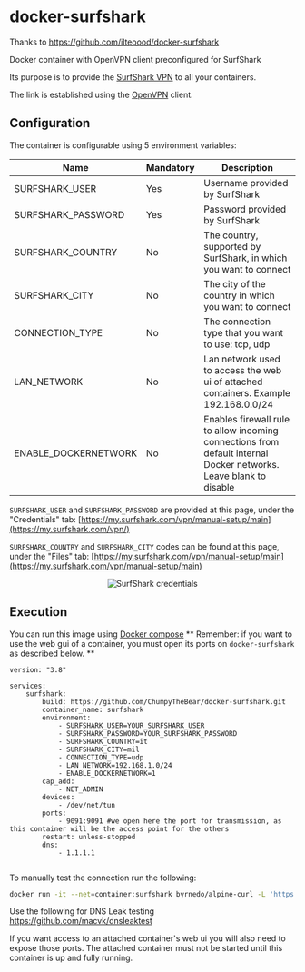 # docker-surfshark

Thanks to https://github.com/ilteoood/docker-surfshark

Docker container with OpenVPN client preconfigured for SurfShark

Its purpose is to provide the [SurfShark VPN](https://surfshark.com/) to all your containers. 

The link is established using the [OpenVPN](https://openvpn.net/) client.

## Configuration

The container is configurable using 5 environment variables:

| Name | Mandatory | Description |
|------|-----------|-------------|
|SURFSHARK_USER|Yes|Username provided by SurfShark|
|SURFSHARK_PASSWORD|Yes|Password provided by SurfShark|
|SURFSHARK_COUNTRY|No|The country, supported by SurfShark, in which you want to connect|
|SURFSHARK_CITY|No|The city of the country in which you want to connect|
|CONNECTION_TYPE|No|The connection type that you want to use: tcp, udp|
|LAN_NETWORK|No|Lan network used to access the web ui of attached containers. Example 192.168.0.0/24|
|ENABLE_DOCKERNETWORK|No|Enables firewall rule to allow incoming connections from default internal Docker networks. Leave blank to disable|

`SURFSHARK_USER` and `SURFSHARK_PASSWORD` are provided at this page, under the "Credentials" tab: [https://my.surfshark.com/vpn/manual-setup/main](https://my.surfshark.com/vpn/)

`SURFSHARK_COUNTRY` and `SURFSHARK_CITY` codes can be found at this page, under the "Files" tab: [https://my.surfshark.com/vpn/manual-setup/main](https://my.surfshark.com/vpn/manual-setup/main)

<p align="center">
    <img src="https://support.surfshark.com/hc/article_attachments/360038503393/mceclip0.png" alt="SurfShark credentials"/>
</p>

## Execution

You can run this image using [Docker compose](https://docs.docker.com/compose/)
** Remember: if you want to use the web gui of a container, you must open its ports on `docker-surfshark` as described below. **

```
version: "3.8"

services: 
    surfshark:
        build: https://github.com/ChumpyTheBear/docker-surfshark.git
        container_name: surfshark
        environment: 
            - SURFSHARK_USER=YOUR_SURFSHARK_USER
            - SURFSHARK_PASSWORD=YOUR_SURFSHARK_PASSWORD
            - SURFSHARK_COUNTRY=it
            - SURFSHARK_CITY=mil
            - CONNECTION_TYPE=udp
            - LAN_NETWORK=192.168.1.0/24
            - ENABLE_DOCKERNETWORK=1 
        cap_add: 
            - NET_ADMIN
        devices:
            - /dev/net/tun
        ports:
            - 9091:9091 #we open here the port for transmission, as this container will be the access point for the others
        restart: unless-stopped
        dns:
            - 1.1.1.1
 
```

To manually test the connection run the following:

```sh
docker run -it --net=container:surfshark byrnedo/alpine-curl -L 'https://ipinfo.io'
```

Use the following for DNS Leak testing https://github.com/macvk/dnsleaktest

If you want access to an attached container's web ui you will also need to expose those ports.  The attached container must not be started until this container is up and fully running.
